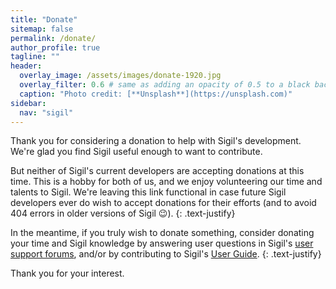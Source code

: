 ```yaml
---
title: "Donate"
sitemap: false
permalink: /donate/
author_profile: true
tagline: ""
header:
  overlay_image: /assets/images/donate-1920.jpg
  overlay_filter: 0.6 # same as adding an opacity of 0.5 to a black background
  caption: "Photo credit: [**Unsplash**](https://unsplash.com)"
sidebar:
  nav: "sigil"
---
```


Thank you for considering a donation to help with Sigil's development. We're glad you find Sigil useful enough to want to contribute.

But neither of Sigil's current developers are accepting donations at this time. This is a hobby for both of us, and we enjoy volunteering our time and talents to Sigil. We're leaving this link functional in case future Sigil developers ever do wish to accept donations for their efforts (and to avoid 404 errors in older versions of Sigil :wink:).
{: .text-justify}

In the meantime, if you truly wish to donate something, consider donating your time and Sigil knowledge by answering user questions in Sigil's [user support forums](/sigil/support/), and/or by contributing to Sigil's [User Guide](/sigil/guide/).
{: .text-justify}

Thank you for your interest.
